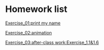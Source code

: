 # Homework list
[Exercise_01:print my name](https://github.com/dadiancjw/compuational_physics_N2015301890053/blob/master/exercise01.py)

[Exercise_02:animation]()

[Exercise_03:after-class work:Exercise_1.1&1.6](http://www.jianshu.com/p/c62478ab6f2d)
